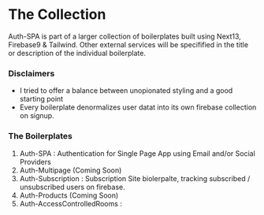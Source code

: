 # The Collection

Auth-SPA is part of a larger collection of boilerplates built using Next13, Firebase9 & Tailwind. Other external services will be specifified in the title or description of the individual boilerplate.

### Disclaimers

- I tried to offer a balance between unopionated styling and a good starting point
- Every boilerplate denormalizes user datat into its own firebase collection on signup.

### The Boilerplates

1. Auth-SPA : Authentication for Single Page App using Email and/or Social Providers
2. Auth-Multipage (Coming Soon)
3. Auth-Subscription : Subscription Site biolerpalte, tracking subscribed / unsubscribed users on firebase.
4. Auth-Products (Coming Soon)
5. Auth-AccessControlledRooms :
